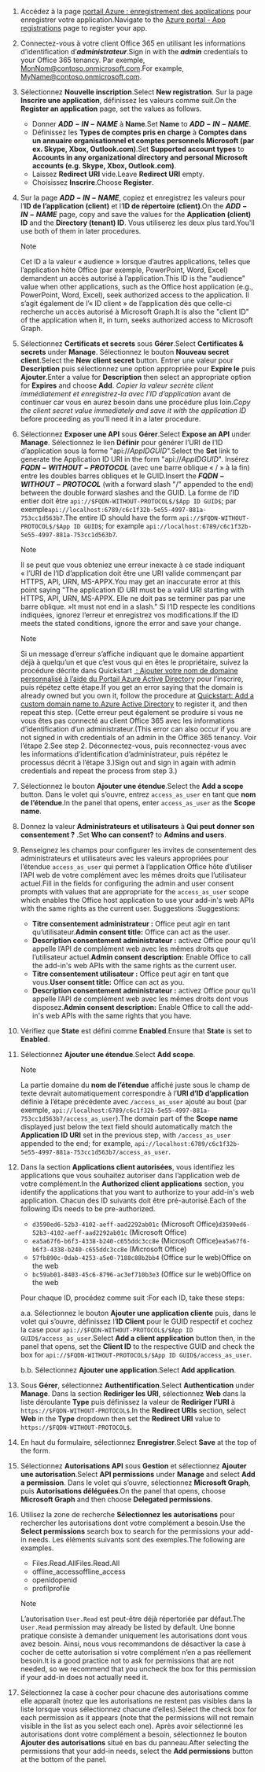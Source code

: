 

1. <span data-ttu-id="af448-101">Accédez à la page [portail Azure : enregistrement des applications](https://go.microsoft.com/fwlink/?linkid=2083908) pour enregistrer votre application.</span><span class="sxs-lookup"><span data-stu-id="af448-101">Navigate to the [Azure portal - App registrations](https://go.microsoft.com/fwlink/?linkid=2083908) page to register your app.</span></span>

1. <span data-ttu-id="af448-102">Connectez-vous à votre client Office 365 en utilisant les informations d’identification d’***administrateur***.</span><span class="sxs-lookup"><span data-stu-id="af448-102">Sign in with the ***admin*** credentials to your Office 365 tenancy.</span></span> <span data-ttu-id="af448-103">Par exemple, MonNom@contoso.onmicrosoft.com.</span><span class="sxs-lookup"><span data-stu-id="af448-103">For example, MyName@contoso.onmicrosoft.com.</span></span>

1. <span data-ttu-id="af448-104">Sélectionnez **Nouvelle inscription**.</span><span class="sxs-lookup"><span data-stu-id="af448-104">Select **New registration**.</span></span> <span data-ttu-id="af448-105">Sur la page **Inscrire une application**, définissez les valeurs comme suit.</span><span class="sxs-lookup"><span data-stu-id="af448-105">On the **Register an application** page, set the values as follows.</span></span>

    * <span data-ttu-id="af448-106">Donner **$ADD-IN-NAME$** à **Name**.</span><span class="sxs-lookup"><span data-stu-id="af448-106">Set **Name** to **$ADD-IN-NAME$**.</span></span>
    * <span data-ttu-id="af448-107">Définissez les **Types de comptes pris en charge** à **Comptes dans un annuaire organisationnel et comptes personnels Microsoft (par ex. Skype, Xbox, Outlook.com)**.</span><span class="sxs-lookup"><span data-stu-id="af448-107">Set **Supported account types** to **Accounts in any organizational directory and personal Microsoft accounts (e.g. Skype, Xbox, Outlook.com)**.</span></span>
    * <span data-ttu-id="af448-108">Laissez **Redirect URI** vide.</span><span class="sxs-lookup"><span data-stu-id="af448-108">Leave **Redirect URI** empty.</span></span>
    * <span data-ttu-id="af448-109">Choisissez **Inscrire**.</span><span class="sxs-lookup"><span data-stu-id="af448-109">Choose **Register**.</span></span>

1. <span data-ttu-id="af448-110">Sur la page **$ADD-IN-NAME$**, copiez et enregistrez les valeurs pour l’**ID de l’application (client)** et l’**ID de répertoire (client)**.</span><span class="sxs-lookup"><span data-stu-id="af448-110">On the **$ADD-IN-NAME$** page, copy and save the values for the **Application (client) ID** and the **Directory (tenant) ID**.</span></span> <span data-ttu-id="af448-111">Vous utiliserez les deux plus tard.</span><span class="sxs-lookup"><span data-stu-id="af448-111">You'll use both of them in later procedures.</span></span>

    > [!NOTE]
    > <span data-ttu-id="af448-112">Cet ID a la valeur « audience » lorsque d’autres applications, telles que l’application hôte Office (par exemple, PowerPoint, Word, Excel) demandent un accès autorisé à l’application.</span><span class="sxs-lookup"><span data-stu-id="af448-112">This ID is the "audience" value when other applications, such as the Office host application (e.g., PowerPoint, Word, Excel), seek authorized access to the application.</span></span> <span data-ttu-id="af448-113">Il s’agit également de l’« ID client » de l’application dès que celle-ci recherche un accès autorisé à Microsoft Graph.</span><span class="sxs-lookup"><span data-stu-id="af448-113">It is also the "client ID" of the application when it, in turn, seeks authorized access to Microsoft Graph.</span></span>

1. <span data-ttu-id="af448-114">Sélectionnez **Certificats et secrets** sous **Gérer**.</span><span class="sxs-lookup"><span data-stu-id="af448-114">Select **Certificates & secrets** under **Manage**.</span></span> <span data-ttu-id="af448-115">Sélectionnez le bouton **Nouveau secret client**.</span><span class="sxs-lookup"><span data-stu-id="af448-115">Select the **New client secret** button.</span></span> <span data-ttu-id="af448-116">Entrer une valeur pour **Description** puis sélectionnez une option appropriée pour **Expire le** puis **Ajouter**.</span><span class="sxs-lookup"><span data-stu-id="af448-116">Enter a value for **Description** then select an appropriate option for **Expires** and choose **Add**.</span></span> <span data-ttu-id="af448-117">*Copier la valeur secrète client immédiatement et enregistrez-la avec l’ID d’application* avant de continuer car vous en aurez besoin dans une procédure plus loin.</span><span class="sxs-lookup"><span data-stu-id="af448-117">*Copy the client secret value immediately and save it with the application ID* before proceeding as you'll need it in a later procedure.</span></span>

1. <span data-ttu-id="af448-118">Sélectionnez **Exposer une API** sous **Gérer**.</span><span class="sxs-lookup"><span data-stu-id="af448-118">Select **Expose an API** under **Manage**.</span></span> <span data-ttu-id="af448-119">Sélectionnez le lien **Définir** pour générer l’URI de l’ID d’application sous la forme "api://$App ID GUID$".</span><span class="sxs-lookup"><span data-stu-id="af448-119">Select the **Set** link to generate the Application ID URI in the form "api://$App ID GUID$".</span></span> <span data-ttu-id="af448-120">Insérez **$FQDN-WITHOUT-PROTOCOL$** (avec une barre oblique « / » à la fin) entre les doubles barres obliques et le GUID.</span><span class="sxs-lookup"><span data-stu-id="af448-120">Insert the **$FQDN-WITHOUT-PROTOCOL$** (with a forward slash "/" appended to the end) between the double forward slashes and the GUID.</span></span> <span data-ttu-id="af448-121">La forme de l’ID entier doit être `api://$FQDN-WITHOUT-PROTOCOL$/$App ID GUID$`; par exemple`api://localhost:6789/c6c1f32b-5e55-4997-881a-753cc1d563b7`.</span><span class="sxs-lookup"><span data-stu-id="af448-121">The entire ID should have the form `api://$FQDN-WITHOUT-PROTOCOL$/$App ID GUID$`; for example `api://localhost:6789/c6c1f32b-5e55-4997-881a-753cc1d563b7`.</span></span>

    > [!NOTE]
    > <span data-ttu-id="af448-122">Il se peut que vous obteniez une erreur inexacte à ce stade indiquant « l’URI de l’ID d’application doit être une URI valide commençant par HTTPS, API, URN, MS-APPX.</span><span class="sxs-lookup"><span data-stu-id="af448-122">You may get an inaccurate error at this point saying "The application ID URI must be a valid URI starting with HTTPS, API, URN, MS-APPX.</span></span> <span data-ttu-id="af448-123">Elle ne doit pas se terminer pas par une barre oblique. »</span><span class="sxs-lookup"><span data-stu-id="af448-123">It must not end in a slash."</span></span> <span data-ttu-id="af448-124">Si l’ID respecte les conditions indiquées, ignorez l’erreur et enregistrez vos modifications.</span><span class="sxs-lookup"><span data-stu-id="af448-124">If the ID meets the stated conditions, ignore the error and save your change.</span></span>

    > [!NOTE]
    > <span data-ttu-id="af448-125">Si un message d’erreur s’affiche indiquant que le domaine appartient déjà à quelqu’un et que c’est vous qui en êtes le propriétaire, suivez la procédure décrite dans Quickstart [ : Ajouter votre nom de domaine personnalisé à l’aide du Portail Azure Active Directory](/azure/active-directory/add-custom-domain) pour l’inscrire, puis répétez cette étape.</span><span class="sxs-lookup"><span data-stu-id="af448-125">If you get an error saying that the domain is already owned but you own it, follow the procedure at [Quickstart: Add a custom domain name to Azure Active Directory](/azure/active-directory/add-custom-domain) to register it, and then repeat this step.</span></span> <span data-ttu-id="af448-126">(Cette erreur peut également se produire si vous ne vous êtes pas connecté au client Office 365 avec les informations d’identification d’un administrateur.</span><span class="sxs-lookup"><span data-stu-id="af448-126">(This error can also occur if you are not signed in with credentials of an admin in the Office 365 tenancy.</span></span> <span data-ttu-id="af448-127">Voir l’étape 2.</span><span class="sxs-lookup"><span data-stu-id="af448-127">See step 2.</span></span> <span data-ttu-id="af448-128">Déconnectez-vous, puis reconnectez-vous avec les informations d’identification d’administrateur, puis répétez le processus décrit à l’étape 3.)</span><span class="sxs-lookup"><span data-stu-id="af448-128">Sign out and sign in again with admin credentials and repeat the process from step 3.)</span></span>

1. <span data-ttu-id="af448-129">Sélectionnez le bouton **Ajouter une étendue**.</span><span class="sxs-lookup"><span data-stu-id="af448-129">Select the **Add a scope** button.</span></span> <span data-ttu-id="af448-130">Dans le volet qui s’ouvre, entrez `access_as_user` en tant que **nom de l’étendue**.</span><span class="sxs-lookup"><span data-stu-id="af448-130">In the panel that opens, enter `access_as_user` as the **Scope name**.</span></span>

1. <span data-ttu-id="af448-131">Donnez la valeur **Administrateurs et utilisateurs** à **Qui peut donner son consentement ?** .</span><span class="sxs-lookup"><span data-stu-id="af448-131">Set **Who can consent?** to **Admins and users**.</span></span>

1. <span data-ttu-id="af448-132">Renseignez les champs pour configurer les invites de consentement des administrateurs et utilisateurs avec les valeurs appropriées pour l’étendue `access_as_user` qui permet à l’application Office hôte d’utiliser l’API web de votre complément avec les mêmes droits que l’utilisateur actuel.</span><span class="sxs-lookup"><span data-stu-id="af448-132">Fill in the fields for configuring the admin and user consent prompts with values that are appropriate for the `access_as_user` scope which enables the Office host application to use your add-in's web APIs with the same rights as the current user.</span></span> <span data-ttu-id="af448-133">Suggestions :</span><span class="sxs-lookup"><span data-stu-id="af448-133">Suggestions:</span></span>

    - <span data-ttu-id="af448-134">**Titre consentement administrateur :** Office peut agir en tant qu’utilisateur.</span><span class="sxs-lookup"><span data-stu-id="af448-134">**Admin consent title:** Office can act as the user.</span></span>
    - <span data-ttu-id="af448-135">**Description consentement administrateur :** activez Office pour qu’il appelle l’API de complément web avec les mêmes droits que l’utilisateur actuel.</span><span class="sxs-lookup"><span data-stu-id="af448-135">**Admin consent description:** Enable Office to call the add-in's web APIs with the same rights as the current user.</span></span>
    - <span data-ttu-id="af448-136">**Titre consentement utilisateur :** Office peut agir en tant que vous.</span><span class="sxs-lookup"><span data-stu-id="af448-136">**User consent title:** Office can act as you.</span></span>
    - <span data-ttu-id="af448-137">**Description consentement administrateur :** activez Office pour qu’il appelle l’API de complément web avec les mêmes droits dont vous disposez.</span><span class="sxs-lookup"><span data-stu-id="af448-137">**Admin consent description:** Enable Office to call the add-in's web APIs with the same rights that you have.</span></span>

1. <span data-ttu-id="af448-138">Vérifiez que **State** est défini comme **Enabled**.</span><span class="sxs-lookup"><span data-stu-id="af448-138">Ensure that **State** is set to **Enabled**.</span></span>

1. <span data-ttu-id="af448-139">Sélectionnez **Ajouter une étendue**.</span><span class="sxs-lookup"><span data-stu-id="af448-139">Select **Add scope**.</span></span>

    > [!NOTE]
    > <span data-ttu-id="af448-140">La partie domaine du **nom de l’étendue** affiché juste sous le champ de texte devrait automatiquement correspondre à l’**URI d’ID d’application** définie à l’étape précédente avec `/access_as_user` ajouté au bout (par exemple, `api://localhost:6789/c6c1f32b-5e55-4997-881a-753cc1d563b7/access_as_user`).</span><span class="sxs-lookup"><span data-stu-id="af448-140">The domain part of the **Scope name** displayed just below the text field should automatically match the **Application ID URI** set in the previous step, with `/access_as_user` appended to the end; for example, `api://localhost:6789/c6c1f32b-5e55-4997-881a-753cc1d563b7/access_as_user`.</span></span>

1. <span data-ttu-id="af448-141">Dans la section **Applications client autorisées**, vous identifiez les applications que vous souhaitez autoriser dans l’application web de votre complément.</span><span class="sxs-lookup"><span data-stu-id="af448-141">In the **Authorized client applications** section, you identify the applications that you want to authorize to your add-in's web application.</span></span> <span data-ttu-id="af448-142">Chacun des ID suivants doit être pré-autorisé.</span><span class="sxs-lookup"><span data-stu-id="af448-142">Each of the following IDs needs to be pre-authorized.</span></span>
  
    * <span data-ttu-id="af448-143">`d3590ed6-52b3-4102-aeff-aad2292ab01c` (Microsoft Office)</span><span class="sxs-lookup"><span data-stu-id="af448-143">`d3590ed6-52b3-4102-aeff-aad2292ab01c` (Microsoft Office)</span></span>
    * <span data-ttu-id="af448-144">`ea5a67f6-b6f3-4338-b240-c655ddc3cc8e` (Microsoft Office)</span><span class="sxs-lookup"><span data-stu-id="af448-144">`ea5a67f6-b6f3-4338-b240-c655ddc3cc8e` (Microsoft Office)</span></span>
    * <span data-ttu-id="af448-145">`57fb890c-0dab-4253-a5e0-7188c88b2bb4` (Office sur le web)</span><span class="sxs-lookup"><span data-stu-id="af448-145">Office on the web</span></span>
    * <span data-ttu-id="af448-146">`bc59ab01-8403-45c6-8796-ac3ef710b3e3` (Office sur le web)</span><span class="sxs-lookup"><span data-stu-id="af448-146">Office on the web</span></span>

    <span data-ttu-id="af448-147">Pour chaque ID, procédez comme suit :</span><span class="sxs-lookup"><span data-stu-id="af448-147">For each ID, take these steps:</span></span>

      <span data-ttu-id="af448-148">a.</span><span class="sxs-lookup"><span data-stu-id="af448-148">a.</span></span> <span data-ttu-id="af448-149">Sélectionnez le bouton **Ajouter une application cliente** puis, dans le volet qui s’ouvre, définissez l’**ID Client** pour le GUID respectif et cochez la case pour `api://$FQDN-WITHOUT-PROTOCOL$/$App ID GUID$/access_as_user`.</span><span class="sxs-lookup"><span data-stu-id="af448-149">Select **Add a client application** button then, in the panel that opens, set the **Client ID** to the respective GUID and check the box for `api://$FQDN-WITHOUT-PROTOCOL$/$App ID GUID$/access_as_user`.</span></span>

      <span data-ttu-id="af448-150">b.</span><span class="sxs-lookup"><span data-stu-id="af448-150">b.</span></span> <span data-ttu-id="af448-151">Sélectionnez **Ajouter une application**.</span><span class="sxs-lookup"><span data-stu-id="af448-151">Select **Add application**.</span></span>

1. <span data-ttu-id="af448-152">Sous **Gérer**, sélectionnez **Authentification**.</span><span class="sxs-lookup"><span data-stu-id="af448-152">Select **Authentication** under **Manage**.</span></span> <span data-ttu-id="af448-153">Dans la section **Rediriger les URI**, sélectionnez **Web** dans la liste déroulante **Type** puis définissez la valeur de **Rediriger l’URI** à `https://$FQDN-WITHOUT-PROTOCOL$`.</span><span class="sxs-lookup"><span data-stu-id="af448-153">In the **Redirect URIs** section, select **Web** in the **Type** dropdown then set the **Redirect URI** value to `https://$FQDN-WITHOUT-PROTOCOL$`.</span></span>

1. <span data-ttu-id="af448-154">En haut du formulaire, sélectionnez **Enregistrer**.</span><span class="sxs-lookup"><span data-stu-id="af448-154">Select **Save** at the top of the form.</span></span>

1. <span data-ttu-id="af448-155">Sélectionnez **Autorisations API** sous **Gestion** et sélectionnez **Ajouter une autorisation**.</span><span class="sxs-lookup"><span data-stu-id="af448-155">Select **API permissions** under **Manage** and select **Add a permission**.</span></span> <span data-ttu-id="af448-156">Dans le volet qui s’ouvre, sélectionnez **Microsoft Graph**, puis **Autorisations déléguées**.</span><span class="sxs-lookup"><span data-stu-id="af448-156">On the panel that opens, choose **Microsoft Graph** and then choose **Delegated permissions**.</span></span>

1. <span data-ttu-id="af448-157">Utilisez la zone de recherche **Sélectionnez les autorisations** pour rechercher les autorisations dont votre complément a besoin.</span><span class="sxs-lookup"><span data-stu-id="af448-157">Use the **Select permissions** search box to search for the permissions your add-in needs.</span></span> <span data-ttu-id="af448-158">Les éléments suivants sont des exemples.</span><span class="sxs-lookup"><span data-stu-id="af448-158">The following are examples.</span></span>

    * <span data-ttu-id="af448-159">Files.Read.All</span><span class="sxs-lookup"><span data-stu-id="af448-159">Files.Read.All</span></span>
    * <span data-ttu-id="af448-160">offline_access</span><span class="sxs-lookup"><span data-stu-id="af448-160">offline_access</span></span>
    * <span data-ttu-id="af448-161">openid</span><span class="sxs-lookup"><span data-stu-id="af448-161">openid</span></span>
    * <span data-ttu-id="af448-162">profil</span><span class="sxs-lookup"><span data-stu-id="af448-162">profile</span></span>

    > [!NOTE]
    > <span data-ttu-id="af448-163">L’autorisation `User.Read` est peut-être déjà répertoriée par défaut.</span><span class="sxs-lookup"><span data-stu-id="af448-163">The `User.Read` permission may already be listed by default.</span></span> <span data-ttu-id="af448-164">Une bonne pratique consiste à demander uniquement les autorisations dont vous avez besoin. Ainsi, nous vous recommandons de désactiver la case à cocher de cette autorisation si votre complément n’en a pas réellement besoin.</span><span class="sxs-lookup"><span data-stu-id="af448-164">It is a good practice not to ask for permissions that are not needed, so we recommend that you uncheck the box for this permission if your add-in does not actually need it.</span></span>

1. <span data-ttu-id="af448-165">Sélectionnez la case à cocher pour chacune des autorisations comme elle apparaît (notez que les autorisations ne restent pas visibles dans la liste lorsque vous sélectionnez chacune d’elles).</span><span class="sxs-lookup"><span data-stu-id="af448-165">Select the check box for each permission as it appears (note that the permissions will not remain visible in the list as you select each one).</span></span> <span data-ttu-id="af448-166">Après avoir sélectionné les autorisations dont votre complément a besoin, sélectionnez le bouton **Ajouter des autorisations** situé en bas du panneau.</span><span class="sxs-lookup"><span data-stu-id="af448-166">After selecting the permissions that your add-in needs, select the **Add permissions** button at the bottom of the panel.</span></span>
